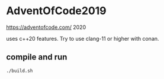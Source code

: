 # AdventOfCode2019
https://adventofcode.com/ 2020

uses c++20 features. Try to use clang-11 or higher with conan.

## compile and run
```bash
./build.sh
```
